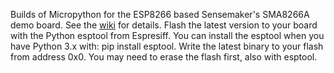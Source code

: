 Builds of Micropython for the ESP8266 based Sensemaker's SMA8266A demo board.
See the [wiki](../../../wiki/Sensemakers-ESP8266-demo-board) for details.
Flash the latest version to your board with the Python esptool from Espresiff.
You can install the esptool when you have Python 3.x with: pip install esptool.
Write the latest binary to your flash from address 0x0.
You may need to erase the flash first, also with esptool.
